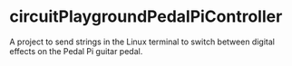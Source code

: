 # circuitPlaygroundPedalPiController

A project to send strings in the Linux terminal to switch between digital effects on the Pedal Pi guitar pedal. 
